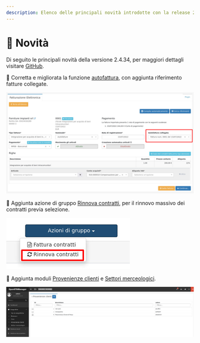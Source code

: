 ```yaml
---
description: Elenco delle principali novità introdotte con la release 2.4.34.
---
```


# 📣 Novità

Di seguito le principali novità della versione 2.4.34, per maggiori dettagli visitare [GitHub](https://github.com/devcode-it/openstamanager/releases/tag/v2.4.33).

:rocket: Corretta e migliorata la funzione [autofattura](guide/esempi/autofattura.md), con aggiunta riferimento fatture collegate.

![](<.gitbook/assets/image (270).png>)

:rocket: Aggiunta azione di gruppo [Rinnova contratti](https://docs.openstamanager.com/openstamanager/modules/vendite/contratti/azioni-aggiuntive#rinnova-contratti), per il rinnovo massivo dei contratti previa selezione.

&#x20;                                                <img src=".gitbook/assets/image (277).png" alt="" data-size="original">

:rocket: Aggiunta moduli [Provenienze clienti](openstamanager/modules/anagrafiche/zone-1.md) e [Settori merceologici](openstamanager/modules/anagrafiche/zone-2.md).

![](<.gitbook/assets/image (438).png>)
